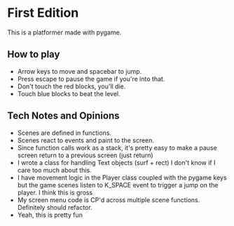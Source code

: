 # First Edition

This is a platformer made with pygame.


## How to play
- Arrow keys to move and spacebar to jump.
- Press escape to pause the game if you're into that.
- Don't touch the red blocks, you'll die.
- Touch blue blocks to beat the level.


## Tech Notes and Opinions
- Scenes are defined in functions. 
- Scenes react to events and paint to the screen.
- Since function calls work as a stack, it's pretty easy to make a pause screen return to a previous screen (just return)
- I wrote a class for handling Text objects (surf + rect) I don't know if I care too much about this.
- I have movement logic in the Player class coupled with the pygame keys but the game scenes listen to K_SPACE event to trigger a jump on the player. I think this is gross
- My screen menu code is CP'd across multiple scene functions. Definitely should refactor.
- Yeah, this is pretty fun 
